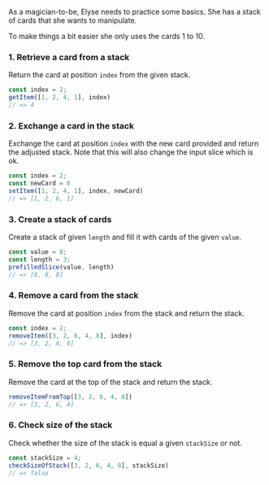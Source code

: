 As a magician-to-be, Elyse needs to practice some basics. She has a stack of cards that she wants to manipulate.

To make things a bit easier she only uses the cards 1 to 10.

### 1. Retrieve a card from a stack

Return the card at position `index` from the given stack.

```javascript
const index = 2;
getItem([1, 2, 4, 1], index)
// => 4
```

### 2. Exchange a card in the stack

Exchange the card at position `index` with the new card provided and return the adjusted stack.
Note that this will also change the input slice which is ok.

```javascript
const index = 2;
const newCard = 6
setItem([1, 2, 4, 1], index, newCard)
// => [1, 2, 6, 1]
```

### 3. Create a stack of cards

Create a stack of given `length` and fill it with cards of the given `value`.

```javascript
const value = 8;
const length = 3;
prefilledSlice(value, length)
// => [8, 8, 8]
```

### 4. Remove a card from the stack

Remove the card at position `index` from the stack and return the stack.

```javascript
const index = 2;
removeItem([3, 2, 6, 4, 8], index)
// => [3, 2, 4, 8]
```

### 5. Remove the top card from the stack

Remove the card at the top of the stack and return the stack.

```javascript
removeItemFromTop([3, 2, 6, 4, 8])
// => [3, 2, 6, 4]
```

### 6. Check size of the stack

Check whether the size of the stack is equal a given `stackSize` or not.

```javascript
const stackSize = 4;
checkSizeOfStack([3, 2, 6, 4, 8], stackSize)
// => false
```